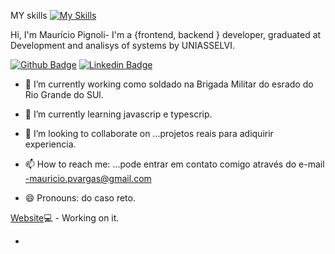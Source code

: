 MY skills
[![My Skills](https://skillicons.dev/icons?i=js,ts,html,css,php,mysql,react,nodejs,github)](https://skillicons.dev)


Hi, I'm  Maurício Pignoli-
I'm a {frontend, backend } developer, graduated at Development and analisys of systems by UNIASSELVI.

[![Github Badge](https://img.shields.io/badge/-Github-000?style=flat-square&logo=Github&logoColor=white&link=https://github.com/maumaucb18)](https://github.com/maumaucb18)
[![Linkedin Badge](https://img.shields.io/badge/-LinkedIn-blue?style=flat-square&logo=Linkedin&logoColor=white&link=https://https://www.linkedin.com/in/mauricio-pignoli/)](https://www.linkedin.com/in/mauricio-pignoli/)



- 🔭 I’m currently working  como soldado  na Brigada Militar do esrado do Rio Grande  do SUl.
- 🌱 I’m currently learning  javascrip e typescrip.
- 👯 I’m looking to collaborate on ...projetos reais para adiquirir experiencia.


- 📫 How to reach me: ...pode entrar em contato comigo através do e-mail -mauricio.pvargas@gmail.com
- 😄 Pronouns: do caso reto.


[Website](https://mpdevsolutions.com.br)💻 - Working on it.



-

